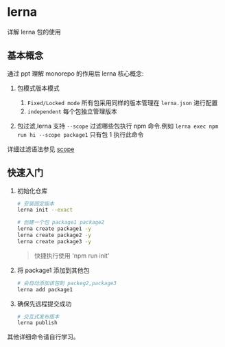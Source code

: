 # lerna
详解 lerna 包的使用

## 基本概念
通过 ppt 理解 monorepo 的作用后
lerna 核心概念:

1. 包模式版本模式
   1. `Fixed/Locked mode` 所有包采用同样的版本管理在 `lerna.json` 进行配置
   2. `independent` 每个包独立管理版本

2. 包过滤,lerna 支持 `--scope` 过滤哪些包执行 npm 命令.例如 `lerna exec npm run hi --scope package1` 只有包 1 执行此命令

详细过滤语法参见 [scope](https://github.com/lerna/lerna/tree/master/core/filter-options)


## 快速入门
1. 初始化仓库

	```bash
	# 安装固定版本
	lerna init --exact

	# 创建一个包 package1 package2
	lerna create package1 -y
	lerna create package2 -y
	lerna create package3 -y
	```
	> 快捷执行使用 'npm run init'


2. 将 package1 添加到其他包
   
   ```bash
   # 会自动添加该包到 packeg2,package3
   lerna add package1
   ```

3. 确保先远程提交成功

   ```bash
   # 交互式发布版本
   lerna publish
   ```


其他详细命令请自行学习。